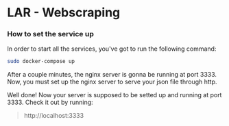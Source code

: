 # LAR - Webscraping

### How to set the service up
In order to start all the services, you've got to run the following command: 

```bash
sudo docker-compose up
```

After a couple minutes, the nginx server is gonna be running at port 3333. Now, you must set up the 
nginx server to serve your json file through http.

Well done! Now your server is supposed to be setted up and running at port 3333. Check it out by running:

> http://localhost:3333
